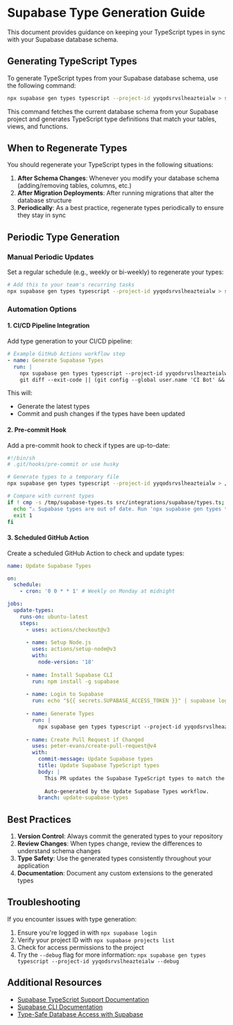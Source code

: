 # Supabase Type Generation Guide

This document provides guidance on keeping your TypeScript types in sync with your Supabase database schema.

## Generating TypeScript Types

To generate TypeScript types from your Supabase database schema, use the following command:

```bash
npx supabase gen types typescript --project-id yyqodsrvslheazteialw > src/integrations/supabase/types.ts
```

This command fetches the current database schema from your Supabase project and generates TypeScript type definitions that match your tables, views, and functions.

## When to Regenerate Types

You should regenerate your TypeScript types in the following situations:

1. **After Schema Changes**: Whenever you modify your database schema (adding/removing tables, columns, etc.)
2. **After Migration Deployments**: After running migrations that alter the database structure
3. **Periodically**: As a best practice, regenerate types periodically to ensure they stay in sync

## Periodic Type Generation

### Manual Periodic Updates

Set a regular schedule (e.g., weekly or bi-weekly) to regenerate your types:

```bash
# Add this to your team's recurring tasks
npx supabase gen types typescript --project-id yyqodsrvslheazteialw > src/integrations/supabase/types.ts
```

### Automation Options

#### 1. CI/CD Pipeline Integration

Add type generation to your CI/CD pipeline:

```yaml
# Example GitHub Actions workflow step
- name: Generate Supabase Types
  run: |
    npx supabase gen types typescript --project-id yyqodsrvslheazteialw > src/integrations/supabase/types.ts
    git diff --exit-code || (git config --global user.name 'CI Bot' && git config --global user.email 'ci@example.com' && git add src/integrations/supabase/types.ts && git commit -m "Update Supabase types" && git push)
```

This will:
- Generate the latest types
- Commit and push changes if the types have been updated

#### 2. Pre-commit Hook

Add a pre-commit hook to check if types are up-to-date:

```bash
#!/bin/sh
# .git/hooks/pre-commit or use husky

# Generate types to a temporary file
npx supabase gen types typescript --project-id yyqodsrvslheazteialw > /tmp/supabase-types.ts

# Compare with current types
if ! cmp -s /tmp/supabase-types.ts src/integrations/supabase/types.ts; then
  echo "⚠️ Supabase types are out of date. Run 'npx supabase gen types typescript --project-id yyqodsrvslheazteialw > src/integrations/supabase/types.ts' to update them."
  exit 1
fi
```

#### 3. Scheduled GitHub Action

Create a scheduled GitHub Action to check and update types:

```yaml
name: Update Supabase Types

on:
  schedule:
    - cron: '0 0 * * 1' # Weekly on Monday at midnight

jobs:
  update-types:
    runs-on: ubuntu-latest
    steps:
      - uses: actions/checkout@v3
      
      - name: Setup Node.js
        uses: actions/setup-node@v3
        with:
          node-version: '18'
          
      - name: Install Supabase CLI
        run: npm install -g supabase
        
      - name: Login to Supabase
        run: echo "${{ secrets.SUPABASE_ACCESS_TOKEN }}" | supabase login
        
      - name: Generate Types
        run: |
          npx supabase gen types typescript --project-id yyqodsrvslheazteialw > src/integrations/supabase/types.ts
          
      - name: Create Pull Request if Changed
        uses: peter-evans/create-pull-request@v4
        with:
          commit-message: Update Supabase types
          title: Update Supabase TypeScript types
          body: |
            This PR updates the Supabase TypeScript types to match the current database schema.
            
            Auto-generated by the Update Supabase Types workflow.
          branch: update-supabase-types
```

## Best Practices

1. **Version Control**: Always commit the generated types to your repository
2. **Review Changes**: When types change, review the differences to understand schema changes
3. **Type Safety**: Use the generated types consistently throughout your application
4. **Documentation**: Document any custom extensions to the generated types

## Troubleshooting

If you encounter issues with type generation:

1. Ensure you're logged in with `npx supabase login`
2. Verify your project ID with `npx supabase projects list`
3. Check for access permissions to the project
4. Try the `--debug` flag for more information: `npx supabase gen types typescript --project-id yyqodsrvslheazteialw --debug`

## Additional Resources

- [Supabase TypeScript Support Documentation](https://supabase.com/docs/reference/javascript/typescript-support)
- [Supabase CLI Documentation](https://supabase.com/docs/reference/cli)
- [Type-Safe Database Access with Supabase](https://supabase.com/blog/supabase-js-v2)